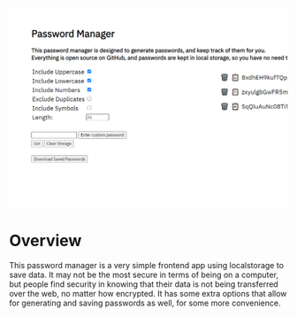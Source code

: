 ![](main.png)

# Overview

This password manager is a very simple frontend app using localstorage to save data. It may not be the most secure in terms of being on a computer, but people find security in knowing that their data is not being transferred over the web, no matter how encrypted. It has some extra options that allow for generating and saving passwords as well, for some more convenience.

